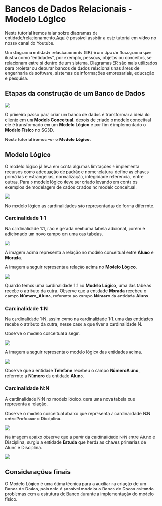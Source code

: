 # Bancos de Dados Relacionais - Modelo Lógico
Neste tutorial iremos falar sobre diagramas de entidade/relacionamento.[Aqui](https://www.youtube.com/watch?v=FN4wcCk5rWM) é possível assistir a este tutorial em vídeo no nosso canal do Youtube.

Um diagrama entidade relacionamento (ER) é um tipo de fluxograma que ilustra como “entidades”, por exemplo, pessoas, objetos ou conceitos, se relacionam entre si dentro de um sistema. Diagramas ER são mais utilizados para projetar ou depurar bancos de dados relacionais nas áreas de engenharia de software, sistemas de informações empresariais, educação e pesquisa.

## Etapas da construção de um Banco de Dados


![](https://github.com/ciencia-de-dados-pratica/GEAM-basico/blob/master/2020/Bruno-Modelo_Logico/Imagens/Modelo.png)

O primeiro passo para criar um banco de dados é transformar a ideia do cliente em um **Modelo Conceitual**, depois de criado o modelo conceitual ele é transformado em um **Modelo Lógico** e por fim é implementado o **Modelo Físico** no SGBD. 

Neste tutorial iremos ver o **Modelo Lógico**.

## Modelo Lógico

O modelo lógico já leva em conta algumas limitações e implementa recursos como adequação de padrão e nomenclatura, define as chaves primárias e estrangeiras, normalização, integridade referencial, entre outras. Para o modelo lógico deve ser criado levando em conta os exemplos de modelagem de dados criados no modelo conceitual.

![](https://github.com/ciencia-de-dados-pratica/GEAM-basico/blob/master/2020/Bruno-Modelo_Logico/Imagens/Completo.png)

No modelo lógico as cardinalidades são representadas de forma diferente.

### Cardinalidade 1:1

Na cardinalidade 1:1, não é gerada nenhuma tabela adicional, porém é adicionado um novo campo em uma das tabelas.

![](https://github.com/ciencia-de-dados-pratica/GEAM-basico/blob/master/2020/Bruno-Modelo_Logico/Imagens/S-1-1.png)

A imagem acima representa a relação no modelo conceitual entre **Aluno** e **Morada**.

A imagem a seguir representa a relação acima no **Modelo Lógico**.

![](https://github.com/ciencia-de-dados-pratica/GEAM-basico/blob/master/2020/Bruno-Modelo_Logico/Imagens/1-1.png)

Quando temos uma cardinalidade 1:1 no **Modelo Lógico**, uma das tabelas recebe o atributo da outra. Observe que a entidade **Morada** recebeu o campo **Número_Aluno**, referente ao campo **Número** da entidade **Aluno**.

### Cardinalidade 1:N

Na cardinalidade 1:N, assim como na cardinalidade 1:1, uma das entidades recebe o atributo da outra, nesse caso a que tiver a cardinalidade N.

Observe o modelo conceitual a segir.

![](https://github.com/ciencia-de-dados-pratica/GEAM-basico/blob/master/2020/Bruno-Modelo_Logico/Imagens/S-1-N.png)

A imagem a seguir representa o modelo lógico das entidades acima.

![](https://github.com/ciencia-de-dados-pratica/GEAM-basico/blob/master/2020/Bruno-Modelo_Logico/Imagens/1-N.png)

Observe que a entidade **Telefone** recebeu o campo **NúmeroAluno**, referente a **Número** da entidade **Aluno**.

### Cardinalidade N:N

A cardinalidade N:N no modelo lógico, gera uma nova tabela que representa a relação.

Observe o modelo conceitual abaixo que representa a cardinalidade N:N entre Professor e Disciplina.    

![](https://github.com/ciencia-de-dados-pratica/GEAM-basico/blob/master/2020/Bruno-Modelo_Logico/Imagens/S-N-N.png)

Na imagem abaixo observe que a partir da cardinalidade N:N entre Aluno e Disciplina, surgiu a entidade **Estuda** que herda as chaves primarias de Aluno e Disciplina.

![](https://github.com/ciencia-de-dados-pratica/GEAM-basico/blob/master/2020/Bruno-Modelo_Logico/Imagens/N-N.png)

## Considerações finais

O Modelo Lógico é uma ótima técnica para a auxiliar na criação de um Banco de Dados, pois nele é possível modelar o Banco de Dados evitando problemas com a estrutura do Banco durante a implementação do modelo físico.

